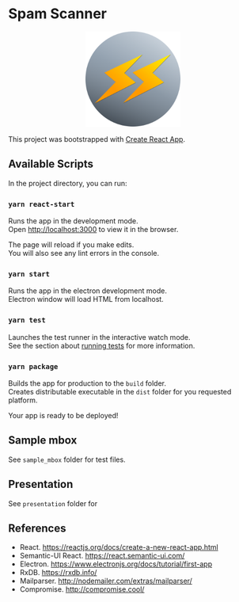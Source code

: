 # Spam Scanner
<p align="center">
    <img src="public/logo192.png"/>
</p>

This project was bootstrapped with [Create React App](https://github.com/facebook/create-react-app).

## Available Scripts

In the project directory, you can run:

### `yarn react-start`

Runs the app in the development mode.<br />
Open [http://localhost:3000](http://localhost:3000) to view it in the browser.

The page will reload if you make edits.<br />
You will also see any lint errors in the console.

### `yarn start`

Runs the app in the electron development mode.<br />
Electron window will load HTML from localhost.

### `yarn test`

Launches the test runner in the interactive watch mode.<br />
See the section about [running tests](https://facebook.github.io/create-react-app/docs/running-tests) for more information.

### `yarn package`

Builds the app for production to the `build` folder.<br />
Creates distributable executable in the `dist` folder for you requested platform.<br/>

Your app is ready to be deployed!

## Sample mbox

See `sample_mbox` folder for test files.

## Presentation

See `presentation` folder for 

## References
- React. https://reactjs.org/docs/create-a-new-react-app.html
- Semantic-UI React. https://react.semantic-ui.com/
- Electron. https://www.electronjs.org/docs/tutorial/first-app
- RxDB. https://rxdb.info/
- Mailparser. http://nodemailer.com/extras/mailparser/
- Compromise. http://compromise.cool/